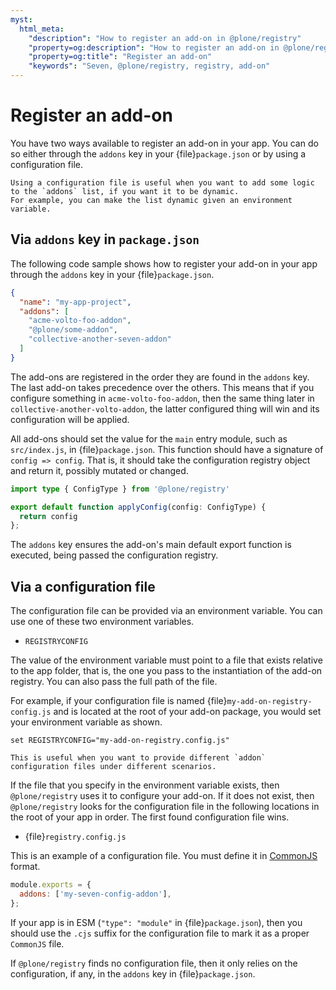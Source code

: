```yaml
---
myst:
  html_meta:
    "description": "How to register an add-on in @plone/registry"
    "property=og:description": "How to register an add-on in @plone/registry"
    "property=og:title": "Register an add-on"
    "keywords": "Seven, @plone/registry, registry, add-on"
---
```


# Register an add-on

You have two ways available to register an add-on in your app.
You can do so either through the `addons` key in your {file}`package.json` or by using a configuration file.

```{note}
Using a configuration file is useful when you want to add some logic to the `addons` list, if you want it to be dynamic.
For example, you can make the list dynamic given an environment variable.
```


## Via `addons` key in `package.json`

The following code sample shows how to register your add-on in your app through the `addons` key in your {file}`package.json`.

```json
{
  "name": "my-app-project",
  "addons": [
    "acme-volto-foo-addon",
    "@plone/some-addon",
    "collective-another-seven-addon"
  ]
}
```

The add-ons are registered in the order they are found in the `addons` key.
The last add-on takes precedence over the others.
This means that if you configure something in `acme-volto-foo-addon`, then the same thing later in `collective-another-volto-addon`, the latter configured thing will win and its configuration will be applied.

All add-ons should set the value for the `main` entry module, such as `src/index.js`, in {file}`package.json`.
This function should have a signature of `config => config`.
That is, it should take the configuration registry object and return it, possibly mutated or changed.

```ts
import type { ConfigType } from '@plone/registry'

export default function applyConfig(config: ConfigType) {
  return config
};
```

The `addons` key ensures the add-on's main default export function is executed, being passed the configuration registry.


## Via a configuration file

The configuration file can be provided via an environment variable.
You can use one of these two environment variables.

-   `REGISTRYCONFIG`

The value of the environment variable must point to a file that exists relative to the app folder, that is, the one you pass to the instantiation of the add-on registry.
You can also pass the full path of the file.

For example, if your configuration file is named {file}`my-add-on-registry-config.js` and is located at the root of your add-on package, you would set your environment variable as shown.

```shell
set REGISTRYCONFIG="my-add-on-registry.config.js"
```

```{note}
This is useful when you want to provide different `addon` configuration files under different scenarios.
```

If the file that you specify in the environment variable exists, then `@plone/registry` uses it to configure your add-on.
If it does not exist, then `@plone/registry` looks for the configuration file in the following locations in the root of your app in order.
The first found configuration file wins.

-   {file}`registry.config.js`

This is an example of a configuration file.
You must define it in [CommonJS](https://en.wikipedia.org/wiki/CommonJS) format.

```js
module.exports = {
  addons: ['my-seven-config-addon'],
};
```

If your app is in ESM (`"type": "module"` in {file}`package.json`), then you should use the `.cjs` suffix for the configuration file to mark it as a proper `CommonJS` file.

If `@plone/registry` finds no configuration file, then it only relies on the configuration, if any, in the `addons` key in {file}`package.json`.
